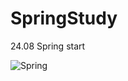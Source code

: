 # SpringStudy
24.08 Spring start 

![Spring](https://github.com/user-attachments/assets/9a7873c1-ea49-4020-a835-a586a8f4a64c)

